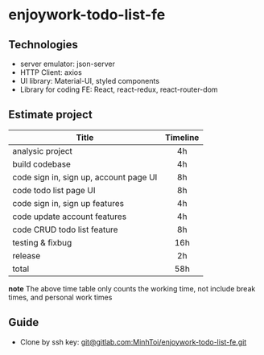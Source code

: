# enjoywork-todo-list-fe

## Technologies
 - server emulator: json-server
 - HTTP Client: axios
 - UI library: Material-UI, styled components
 - Library for coding FE: React, react-redux, react-router-dom

## Estimate project 
| Title         | Timeline      |
| ------------- |:-------------:| 
|  analysic project     | 4h | 
|    build codebase   |  4h   | 
| code sign in, sign up, account page UI  | 8h      | 
| code todo list page UI | 8h  | 
| code sign in, sign up features  |  4h |
| code update account features | 4h |
| code CRUD todo list feature | 8h |
| testing & fixbug | 16h | 
| release | 2h |
| total | 58h |

**note** The above time table only counts the working time, not include break times, and personal work times

## Guide
- Clone by ssh key: [git@gitlab.com:MinhToi/enjoywork-todo-list-fe.git](git@gitlab.com:MinhToi/enjoywork-todo-list-fe.git)


